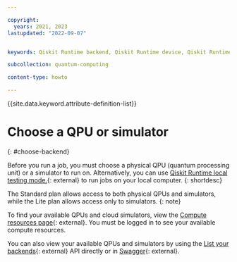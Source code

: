 ```yaml
---

copyright:
  years: 2021, 2023
lastupdated: "2022-09-07"


keywords: Qiskit Runtime backend, Qiskit Runtime device, Qiskit Runtime simulator, Qiskit Runtime QPUs

subcollection: quantum-computing

content-type: howto

---
```


{{site.data.keyword.attribute-definition-list}}


# Choose a QPU or simulator
{: #choose-backend}

Before you run a job, you must choose a physical QPU (quantum processing unit) or a simulator to run on. Alternatively, you can use [Qiskit Runtime local testing mode.](https://docs.quantum.ibm.com/guides/local-testing-mode){: external} to run jobs on your local computer.
{: shortdesc}

The Standard plan allows access to both physical QPUs and simulators, while the Lite plan allows access only to simulators.
{: note}

To find your available QPUs and cloud simulators, view the [Compute resources page](https://cloud.ibm.com/quantum/resources){: external}. You must be logged in to see your available compute resources. 

You can also view your available QPUs and simulators by using the [List your backends](/apidocs/quantum-computing#list-backends){: external} API directly or in [Swagger](https://us-east.quantum-computing.cloud.ibm.com/openapi/#/Programs/list-backends){: external}.
